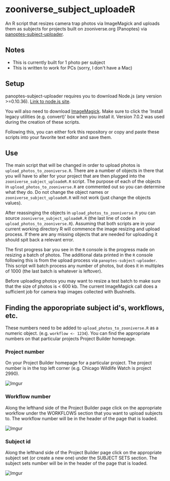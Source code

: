 # zooniverse_subject_uploadeR

An R script that resizes camera trap photos via ImageMagick and uploads them as subjects for projects built on zooniverse.org (Panoptes) via [panoptes-subject-uploader](https://github.com/zooniverse/panoptes-subject-uploader).  

## Notes
- This is currently built for 1 photo per subject
- This is written to work for PCs (sorry, I don't have a Mac)

## Setup
panoptes-subject-uploader requires you to download Node.js (any version >=0.10.36). [Link to node.js site](https://nodejs.org/en/). 

You will also need to download [ImageMagick](http://www.imagemagick.org/script/index.php). Make sure to click the 'Install legacy utilities (e.g. convert)' box when you install it.  Version 7.0.2 was used during the creation of these scripts.

Following this, you can either fork this repository or copy and paste these scripts into your favorite text editor and save them.

## Use

The main script that will be changed in order to upload photos is `upload_photos_to_zooniverse.R`. There are a number of objects in there that you will have to alter for your project that are then plugged into the `zooniverse_subject_uploadeR.R` script.  The purpose of each of the objects in `upload_photos_to_zooniverse.R` are commented out so you can determine what they do. Do not change the object names or `zooniverse_subject_uploadeR.R` will not work (just change the objects values).

After reassinging the objects in `upload_photos_to_zooniverse.R` you can source `zooniverse_subject_uploadeR.R` (the last line of code in `upload_photos_to_zooniverse.R`). Assuming that both scripts are in your current working directory R will commence the image resizing and upload process. If there are any missing objects that are needed for uploading it should spit back a relevant error.

The first progress bar you see in the `R` console is the progress made on resizing a batch of photos. The additional data printed in the `R` console following this is from the upload process via `panoptes-subject-uploader`. This script will batch process any number of photos, but does it in multiples of 1000 (the last batch is whatever is leftover).

Before uploading photos you may want to resize a test batch to make sure that the size of photos is < 600 kb. The current ImageMagick call does a sufficient job for camera trap images collected with Bushnells. 

## Finding the apporopriate subject id's, workflows, etc.

These numbers need to be added to `upload_photos_to_zooniverse.R` as a numeric object. (e.g. `workflow <- 1234`).  You can find the appropriate numbers on that particular projects Project Builder homepage.

### Project number
On your Project Builder homepage for a particular project. The project number is in the top left corner (e.g. Chicago Wildlife Watch is project 2990).

![Imgur](http://i.imgur.com/1ofQgDu.png)

### Workflow number
Along the lefthand side of the Project Builder page click on the appropriate workflow under the WORKFLOWS section that you want to upload subjects to. The workflow number will be in the header of the page that is loaded.

![Imgur](http://i.imgur.com/HpFCu1h.png)

### Subject id
Along the lefthand side of the Project Builder page click on the appropriate subject set (or create a new one) under the SUBJECT SETS section. The subject sets number will be in the header of the page that is loaded.

![Imgur](http://i.imgur.com/JRDVYTA.png)





